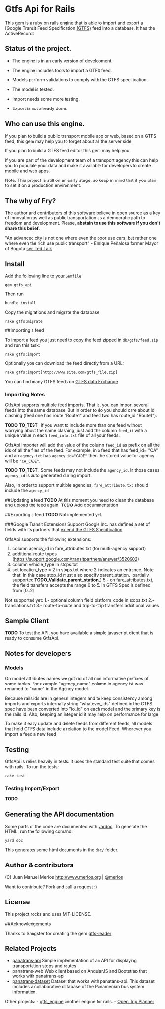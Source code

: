 # Gtfs Api for Rails

This gem is a ruby on rails [engine](http://guides.rubyonrails.org/engines.html) that is able to import and export a [Google Transit Feed Specification
[(GTFS)](https://developers.google.com/transit/gtfs/reference) feed into a database. It has the ActiveRecords

## Status of the project.

* The engine is in an early version of development.
* The engine includes tools to import a GTFS feed.
* Models perform validations to comply with the GTFS specification.
* The model is tested.

* Import needs some more testing.
* Export is not already done.

## Who can use this engine.

If you plan to build a public transport mobile app or web, based on a GTFS feed, this gem may help you to forget about all the server side.

If you plan to build a GTFS feed editor this gem may help you.

If you are part of the development team of a transport agency this can
help you to populate your data and make it available for developers
to create mobile and web apps.

Note: This project is still on an early stage, so keep in mind that
if you plan to set it on a production environment.


## The why of Fry?
The author and contributors of this software believe in open source
as a key of innovation as well as public transportation as a
democratic path to freedom and development. Please, __abstain to use
this software if you don't share this belief__.

"An advanced city is not one where even the poor use cars, but
rather one where even the rich use public transport" - Enrique Peñalosa
former Mayor of Bogotá
[see Ted Talk](https://www.ted.com/talks/enrique_penalosa_why_buses_represent_democracy_in_action)


## Install

Add the following line to your `Gemfile`

```
gem gtfs_api
```

Then run

```
bundle install
```

Copy the migrations and migrate the database

```
rake gtfs:migrate
```

<!--
Edit your `routes.rb`, and add this line

```
mount GtfsApi::Engine => "/gtfs/"
```

This will add the API routes under the /gtfs/ namespace
-->

##Importing a feed

To import a feed you just need to copy the feed zipped
in `db/gtfs/feed.zip` and run this task:

```
rake gtfs:import

```
Optionally you can download the feed directly from a URL:

```
rake gtfs:import[http://www.site.com/gtfs_file.zip]
```
You can find many GTFS feeds on [GTFS data Exchange](http://www.gtfs-data-exchange.com/)


### Importing Notes
GtfsApi supports multiple feed imports. That is, you can import
several feeds into the same database. But in order to do you should
care about id clashing (feed one has route "Route1" and feed two has
route_id "Route1").

__TODO__ __TO_TEST___
If you want to include more than one feed without worrying about the
name clashing, just add the column `feed_id` with a unique value in each
`feed_info.txt` file of all your feeds.

GtfsApi importer will add the value of the column `feed_id` as prefix on all the ids of all the files of the feed. For example, in a feed that has feed_id= "CA" and an `agency.txt` has
`agency_id="CADE"` then the stored value for agency will be `"CA_CADE"`.

__TODO__ __TO_TEST___
Some feeds may not include the `agency_id`. In those cases `agency_id`
is auto generated during import.

Also, in order to support multiple agencies, `fare_attribute.txt` should
include the `agency_id`

##Updating a feed
__TODO__ At this moment you need to clean the database and upload the feed again.
__TODO__ Add docummentation

##Exporting a feed
__TODO__ Not implemented yet.


###Google Transit Extensions Support
Google Inc. has defined a set of fields with its partners that
[extend the GTFS Specification](https://support.google.com/transitpartners/answer/2450962?hl=en)

GtfsApi supports the following extensions:

  1. column agency_id in fare_attributes.txt (for multi-agency support)
  2. additional route types (https://support.google.com/transitpartners/answer/3520902)
  3. column vehicle_type in stops.txt
  4. set location_type = 2 in stops.txt where 2 indicates an entrance. Note that: In this case stop_id must also specify parent_station. (partially supported __TODO_Validate_parent_station___)
  5.- on fare_attributes.txt, the field transfers accepts the range 0 to 5. In GTFS Spec is defined from [0..2]

Not supported yet:
  1.- optional column field platform_code in stops.txt
  2.- translations.txt
  3.- route-to-route and trip-to-trip transfers additional values

## Sample Client
__TODO__
To test the API, you have available a simple javascript client that is ready to consume GtfsApi.

## Notes for developers

### Models

On model attributes names we got rid of all non informative prefixes of some tables. For example "agency_name" column in agency.txt was renamed to "name" in the Agency model.

Because rails ids are in general integers and to keep consistency among imports and exports internally string "whatever_ids" defined in the GTFS spec have been converted into "io_id" on each model and the primary key is the rails id. Also, keeping an integer id it may help on performance for large

To make it easy update and delete feeds from different feeds, all models that hold GTFS data include a relation to the model Feed. Whenever you import a feed a new feed

## Testing
GtfsApi is relies heavily in tests. It uses the standard test suite that comes with rails. To run the tests:

```
rake test
```

### Testing Import/Export
__TODO__


## Generating the API documentation

Some parts of the code are documented with [yardoc](http://yardoc.org/). To generate the HTML, run the following comand:

```
yard doc
```

This generates some html documents in the `doc/` folder.

## Author & contributors

(C) Juan Manuel Merlos http://www.merlos.org | [@merlos](http://twitter.com/merlos)

Want to contribute? Fork and pull a request :)

## License
This project rocks and uses MIT-LICENSE.

##Acknowledgements

Thanks to Sangster for creating the gem [gtfs-reader](https://github.com/sangster/gtfs-reader/)

## Related Projects

  - [panatrans-api](https://github.com/merlos/panatrans-api) Simple implementation of an API for displaying transportation stops and routes
  - [panatrans-web](https://github.com/merlos/panatrans-web) Web client based on AngularJS and Bootstrap that works with panatrans-api
  - [panatrans-dataset](https://github.com/merlos/panatrans-dataset) Dataset that works with panatans-api. This dataset includes a collaborative database of the Panamenian bus system information.

Other projects:
     - [gtfs_engine](https://github.com/sangster/gtfs_engine) another engine for rails.
     - [Open Trip Planner](http://www.opentripplanner.org/)
